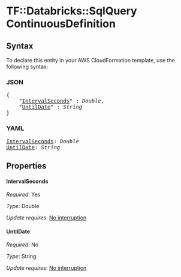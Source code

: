 # TF::Databricks::SqlQuery ContinuousDefinition

## Syntax

To declare this entity in your AWS CloudFormation template, use the following syntax:

### JSON

<pre>
{
    "<a href="#intervalseconds" title="IntervalSeconds">IntervalSeconds</a>" : <i>Double</i>,
    "<a href="#untildate" title="UntilDate">UntilDate</a>" : <i>String</i>
}
</pre>

### YAML

<pre>
<a href="#intervalseconds" title="IntervalSeconds">IntervalSeconds</a>: <i>Double</i>
<a href="#untildate" title="UntilDate">UntilDate</a>: <i>String</i>
</pre>

## Properties

#### IntervalSeconds

_Required_: Yes

_Type_: Double

_Update requires_: [No interruption](https://docs.aws.amazon.com/AWSCloudFormation/latest/UserGuide/using-cfn-updating-stacks-update-behaviors.html#update-no-interrupt)

#### UntilDate

_Required_: No

_Type_: String

_Update requires_: [No interruption](https://docs.aws.amazon.com/AWSCloudFormation/latest/UserGuide/using-cfn-updating-stacks-update-behaviors.html#update-no-interrupt)

